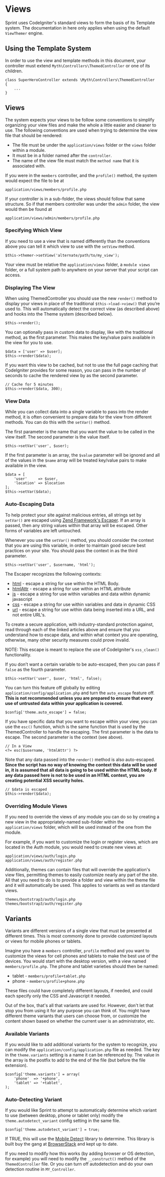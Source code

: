 # Views

Sprint uses CodeIgniter's standard views to form the basis of its Template system. The documentation in here only applies when using the default `ViewThemer` engine.

## Using the Template System
In order to use the view and template methods in this document, your controller must extend `Myth\Controllers\ThemedController` or one of its children.

	class SuperHeroController extends \Myth\Controllers\ThemedController
	{
	    ...
	}

## Views
The system expects your views to be follow some conventions to simplify organizing your view files and make the whole a little easier and cleaner to use. The following conventions are used when trying to determine the view file that should be rendered:

* The file must be under the `application/views` folder or the `views` folder within a module.
* It must be in a folder named after the `controller`.
* The name of the view file must match the `method name` that it is associated with.

If you were in the `members` controller, and the `profile()` method, the system would expect the file to be at

	application/views/members/profile.php

If your controller is in a sub-folder, the views should follow that same structure. So if that members controller was under the `admin` folder, the view would then be found at

	application/views/admin/members/profile.php

### Specifying Which View
If you need to use a view that is named differently than the conventions above you can tell it which view to use with the `setView` method.

	$this->themer->setView('alternate/path/to/my_view');
 
Your view must be relative the `application/views` folder, a `module views` folder, or a full system path to anywhere on your server that your script can access.

### Displaying The View
When using ThemedController you should use the new `render()` method to display your views in place of the traditional `$this->load->view()` that you’re used to. This will automatically detect the correct view (as described above) and hooks into the Theme system (described below).

	$this->render();

You can optionally pass in custom data to display, like with the traditional method, as the first parameter. This makes the key/value pairs available in the view for you to use.

	$data = ['user' => $user];
	$this->render($data);

If you want this view to be cached, but not to use the full page caching that CodeIgniter provides for some reason, you can pass in the number of seconds to cache the rendered view by as the second parameter.

	// Cache for 5 minutes
	$this->render($data, 300);

### View Data
While you can collect data into a single variable to pass into the render method, it is often convenient to prepare data for the view from different methods. You can do this with the `setVar()` method.

The first parameter is the name that you want the value to be called in the view itself. The second parameter is the value itself.

	$this->setVar('user', $user);

If the first parameter is an array, the `$value` parameter will be ignored and all of the values in the `$name` array will be treated key/value pairs to make available in the view.

	$data = [
	    'user'     => $user,
	    'location' => $location
	];
	$this->setVar($data);

### Auto-Escaping Data
To help protect your site against malicious entries, all strings set by `setVar()` are escaped using [Zend Framework's Escaper](http://framework.zend.com/manual/current/en/modules/zend.escaper.introduction.html). If an array is passed, then any string values within that array will be escaped. Other forms of variables are left untouched.

Whenever you use the `setVar()` method, you should consider the context that you are using this variable, in order to maintain good secure best practices on your site.  You should pass the context in as the third parameter. 

	$this->setVar('user', $username, 'html');

The Escaper recognizes the following contexts: 

- [html](http://framework.zend.com/manual/current/en/modules/zend.escaper.escaping-html.html) - escape a string for use within the HTML Body.
- [htmlAttr](http://framework.zend.com/manual/current/en/modules/zend.escaper.escaping-html-attributes.html) - escape a string for use within an HTML attribute
- [js](http://framework.zend.com/manual/current/en/modules/zend.escaper.escaping-javascript.html) - escape a string for use within variables and data within dynamic javascript
- [css](http://framework.zend.com/manual/current/en/modules/zend.escaper.escaping-css.html) - escape a string for use within variables and data in dynamic CSS 
- [url](http://framework.zend.com/manual/current/en/modules/zend.escaper.escaping-url.html) - escape a string for use within data being inserted into a URL, and not entire URL's.

To create a secure application, with industry-standard protection against, read through each of the linked articles above and ensure that you understand how to escape data, and within what context you are operating, otherwise, many other security measures could prove invalid. 

NOTE: This escape is meant to replace the use of CodeIgniter's `xss_clean()` functionality.  

If you don’t want a certain variable to be auto-escaped, then you can pass if `false` as the fourth parameter.

	$this->setVar('user', $user, 'html', false);

You can turn this feature off globally by editing `application/config/application.php` and turn the `auto_escape` feature off. **This is not recommended unless you are prepared to ensure that every use of untrusted data within your application is covered.**

	$config['theme.auto_escape'] = false;

If you have specific data that you want to escape within your view, you can use the `esc()` function, which is the same function that is used by the ThemedController to handle the escaping.  The first parameter is the data to escape. The second parameter is the context (see above).

	// In a View
	<?= esc($username, 'htmlAttr') ?>

Note that any data passed into the `render()` method is also auto-escaped. **Since the script has no way of knowing the context this data will be used in, it is assumed that all data is going to be used within the HTML body. If any data passed here is not to be used in an HTML context, you are creating potential XSS security holes.**

	// $data is escaped
	$this->render($data);

### Overriding Module Views
If you need to override the views of any module you can do so by creating a new view in the appropriately-named sub-folder within the `application/views` folder, which will be used instead of the one from the module.

For example, if you want to customize the login or register views, which are located in the Auth module, you would need to create new views at: 

	application/views/auth/login.php
	application/views/auth/register.php

Additionally, themes can contain files that will override the application's view files, permitting themes to easily customize nearly any part of the site. All that you need to do is to provide a folder  and view within the theme file and it will automatically be used. This applies to variants as well as standard views.

	themes/bootstrap3/auth/login.php
	themes/bootstrap3/auth/register.php

## Variants
Variants are different versions of a single view that must be presented at different times. This is most commonly done to provide customized layouts or views for mobile phones or tablets.

Imagine you have a `members` controller, `profile` method and you want to customize the views for cell phones and tablets to make the best use of the devices. You would start with the desktop version, with a view named `members/profile.php`. The phone and tablet varieties should then be named:

* tablet - `members/profile+tablet.php`
* phone - `members/profile+phone.php`

These files could have completely different layouts, if needed, and could each specify only the CSS and Javascript it needed.

Out of the box, that's all that variants are used for. However, don't let that stop you from using it for any purpose you can think of. You might have different theme variants that users can choose from, or customize the content shown based on whether the current user is an administrator, etc.

### Available Variants
If you would like to add additional variants for the system to recognize, you can modify the `application/config/application.php` file as needed. The key in the `theme.variants` setting is a name it can be referenced by. The value in the array is the postfix to add to the end of the file (but before the file extension).

	$config['theme.variants'] = array(
	    'phone'  => '+phone',
	    'tablet' => '+tablet',
	);

### Auto-Detecting Variant
If you would like Sprint to attempt to automatically determine which variant to use (between desktop, phone or tablet only) modify the `theme.autodetect_variant` config setting in the same file.

	$config['theme.autodetect_variant'] = true;
 
If TRUE, this will use the [Mobile Detect][1] library to determine. This library is built buy the gang at [BrowserStack][2] and kept up to date.

If you need to modify how this works (by adding browser or OS detection, for example) you will need to modify the `__construct()` method of the `ThemedController` file. Or you can turn off autodetection and do your own detection routine in `MY_Controller`.

[1]:	http://mobiledetect.net/
[2]:	http://www.browserstack.com/